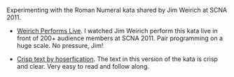 Experimenting with the Roman Numeral kata shared by
Jim Weirich at SCNA 2011. 

* [Weirich Performs Live](http://vimeo.com/33841375). I watched Jim Weirich perform this kata
live in front of 200+ audience members at SCNA 2011. Pair programming on a huge scale. No pressure, Jim!

* [Crisp text by hoserfication](http://www.youtube.com/watch?v=VLEgp1189dk). The text
in this version of the kata is crisp and clear. Very easy to read and
follow along.

